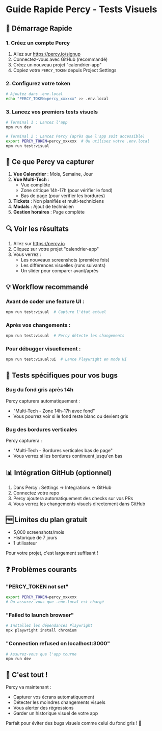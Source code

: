# Guide Rapide Percy - Tests Visuels

## 🚀 Démarrage Rapide

### 1. Créez un compte Percy
1. Allez sur https://percy.io/signup
2. Connectez-vous avec GitHub (recommandé)
3. Créez un nouveau projet "calendrier-app"
4. Copiez votre `PERCY_TOKEN` depuis Project Settings

### 2. Configurez votre token
```bash
# Ajoutez dans .env.local
echo "PERCY_TOKEN=percy_xxxxxx" >> .env.local
```

### 3. Lancez vos premiers tests visuels
```bash
# Terminal 1 : Lancez l'app
npm run dev

# Terminal 2 : Lancez Percy (après que l'app soit accessible)
export PERCY_TOKEN=percy_xxxxxx  # Ou utilisez votre .env.local
npm run test:visual
```

## 📸 Ce que Percy va capturer

1. **Vue Calendrier** : Mois, Semaine, Jour
2. **Vue Multi-Tech** : 
   - Vue complète
   - Zone critique 14h-17h (pour vérifier le fond)
   - Bas de page (pour vérifier les bordures)
3. **Tickets** : Non planifiés et multi-techniciens
4. **Modals** : Ajout de technicien
5. **Gestion horaires** : Page complète

## 🔍 Voir les résultats

1. Allez sur https://percy.io
2. Cliquez sur votre projet "calendrier-app"
3. Vous verrez :
   - Les nouveaux screenshots (première fois)
   - Les différences visuelles (runs suivants)
   - Un slider pour comparer avant/après

## 💡 Workflow recommandé

### Avant de coder une feature UI :
```bash
npm run test:visual  # Capture l'état actuel
```

### Après vos changements :
```bash
npm run test:visual  # Percy détecte les changements
```

### Pour débugger visuellement :
```bash
npm run test:visual:ui  # Lance Playwright en mode UI
```

## 🎯 Tests spécifiques pour vos bugs

### Bug du fond gris après 14h
Percy capturera automatiquement :
- "Multi-Tech - Zone 14h-17h avec fond"
- Vous pourrez voir si le fond reste blanc ou devient gris

### Bug des bordures verticales
Percy capturera :
- "Multi-Tech - Bordures verticales bas de page"
- Vous verrez si les bordures continuent jusqu'en bas

## 📊 Intégration GitHub (optionnel)

1. Dans Percy : Settings → Integrations → GitHub
2. Connectez votre repo
3. Percy ajoutera automatiquement des checks sur vos PRs
4. Vous verrez les changements visuels directement dans GitHub

## 🆓 Limites du plan gratuit

- 5,000 screenshots/mois
- Historique de 7 jours
- 1 utilisateur

Pour votre projet, c'est largement suffisant !

## ❓ Problèmes courants

### "PERCY_TOKEN not set"
```bash
export PERCY_TOKEN=percy_xxxxxx
# Ou assurez-vous que .env.local est chargé
```

### "Failed to launch browser"
```bash
# Installez les dépendances Playwright
npx playwright install chromium
```

### "Connection refused on localhost:3000"
```bash
# Assurez-vous que l'app tourne
npm run dev
```

## 🎉 C'est tout !

Percy va maintenant :
- Capturer vos écrans automatiquement
- Détecter les moindres changements visuels
- Vous alerter des régressions
- Garder un historique visuel de votre app

Parfait pour éviter des bugs visuels comme celui du fond gris ! 🚀